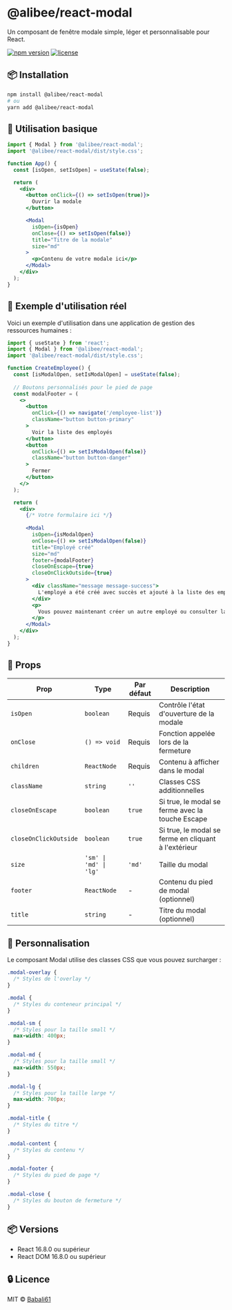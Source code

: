 # @alibee/react-modal

Un composant de fenêtre modale simple, léger et personnalisable pour React.

[![npm version](https://img.shields.io/npm/v/@alibee/react-modal.svg)](https://www.npmjs.com/package/@alibee/react-modal)
[![license](https://img.shields.io/npm/l/@alibee/react-modal.svg)](https://github.com/Babali61/react-modal/blob/main/LICENSE)

## 📦 Installation

```bash
npm install @alibee/react-modal
# ou
yarn add @alibee/react-modal
```

## 🔧 Utilisation basique

```jsx
import { Modal } from '@alibee/react-modal';
import '@alibee/react-modal/dist/style.css';

function App() {
  const [isOpen, setIsOpen] = useState(false);

  return (
    <div>
      <button onClick={() => setIsOpen(true)}>
        Ouvrir la modale
      </button>

      <Modal
        isOpen={isOpen}
        onClose={() => setIsOpen(false)}
        title="Titre de la modale"
        size="md"
      >
        <p>Contenu de votre modale ici</p>
      </Modal>
    </div>
  );
}
```

## 🎯 Exemple d'utilisation réel

Voici un exemple d'utilisation dans une application de gestion des ressources humaines :

```jsx
import { useState } from 'react';
import { Modal } from '@alibee/react-modal';
import '@alibee/react-modal/dist/style.css';

function CreateEmployee() {
  const [isModalOpen, setIsModalOpen] = useState(false);
  
  // Boutons personnalisés pour le pied de page
  const modalFooter = (
    <>
      <button 
        onClick={() => navigate('/employee-list')}
        className="button button-primary"
      >
        Voir la liste des employés
      </button>
      <button 
        onClick={() => setIsModalOpen(false)}
        className="button button-danger"
      >
        Fermer
      </button>
    </>
  );

  return (
    <div>
      {/* Votre formulaire ici */}
      
      <Modal 
        isOpen={isModalOpen} 
        onClose={() => setIsModalOpen(false)}
        title="Employé créé"
        size="md"
        footer={modalFooter}
        closeOnEscape={true}
        closeOnClickOutside={true}
      >
        <div className="message message-success">
          L'employé a été créé avec succès et ajouté à la liste des employés.
        </div>
        <p>
          Vous pouvez maintenant créer un autre employé ou consulter la liste des employés existants à l'aide des boutons ci-dessous.
        </p>
      </Modal>
    </div>
  );
}
```

## 🎨 Props

| Prop | Type | Par défaut | Description |
|------|------|------------|-------------|
| `isOpen` | `boolean` | Requis | Contrôle l'état d'ouverture de la modale |
| `onClose` | `() => void` | Requis | Fonction appelée lors de la fermeture |
| `children` | `ReactNode` | Requis | Contenu à afficher dans le modal |
| `className` | `string` | `''` | Classes CSS additionnelles |
| `closeOnEscape` | `boolean` | `true` | Si true, le modal se ferme avec la touche Escape |
| `closeOnClickOutside` | `boolean` | `true` | Si true, le modal se ferme en cliquant à l'extérieur |
| `size` | `'sm' \| 'md' \| 'lg'` | `'md'` | Taille du modal |
| `footer` | `ReactNode` | - | Contenu du pied de modal (optionnel) |
| `title` | `string` | - | Titre du modal (optionnel) |

## 🎨 Personnalisation

Le composant Modal utilise des classes CSS que vous pouvez surcharger :

```css
.modal-overlay {
  /* Styles de l'overlay */
}

.modal {
  /* Styles du conteneur principal */
}

.modal-sm {
  /* Styles pour la taille small */
  max-width: 400px;
}

.modal-md {
  /* Styles pour la taille small */
  max-width: 550px;
}

.modal-lg {
  /* Styles pour la taille large */
  max-width: 700px;
}

.modal-title {
  /* Styles du titre */
}

.modal-content {
  /* Styles du contenu */
}

.modal-footer {
  /* Styles du pied de page */
}

.modal-close {
  /* Styles du bouton de fermeture */
}
```

## 📦 Versions

- React 16.8.0 ou supérieur
- React DOM 16.8.0 ou supérieur

## 🔒 Licence

MIT © [Babali61](https://github.com/Babali61) 